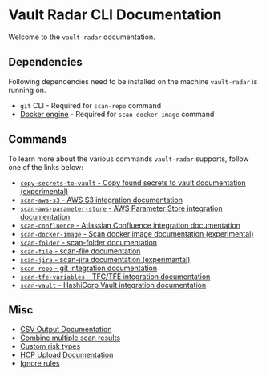 # Vault Radar CLI Documentation

Welcome to the `vault-radar` documentation.

## Dependencies
Following dependencies need to be installed on the machine `vault-radar` is running on.
 *  `git` CLI - Required for `scan-repo` command
 *  [Docker engine](https://docs.docker.com/engine/install/) - Required for `scan-docker-image` command 

## Commands
To learn more about the various commands `vault-radar` supports, follow one of the links below:

* [`copy-secrets-to-vault` - Copy found secrets to vault documentation (experimental)](copy-secrets-to-vault.md)
* [`scan-aws-s3` - AWS S3 integration documentation](aws-s3.md)
* [`scan-aws-parameter-store` - AWS Parameter Store integration documentation](aws-parameter-store.md)
* [`scan-confluence` - Atlassian Confluence integration documentation](confluence.md)
* [`scan-docker-image` - Scan docker image documentation (experimental)](docker-image.md)
* [`scan-folder` - scan-folder documentation](folder.md)
* [`scan-file` - scan-file documentation](file.md)
* [`scan-jira` - scan-jira documentation (experimantal)](jira.md)
* [`scan-repo` - git integration documentation](git.md)
* [`scan-tfe-variables` - TFC/TFE integration documentation](tfe-variables.md)
* [`scan-vault` - HashiCorp Vault integration documentation](vault.md)

## Misc

* [CSV Output Documentation](csv-output.md)
* [Combine multiple scan results](combine-multiple-scan-results.md)
* [Custom risk types](custom-risk-types.md) 
* [HCP Upload Documentation](hcp-upload.md)
* [Ignore rules](ignore-rules.md)

